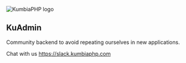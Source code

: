 ![KumbiaPHP logo](https://rawgit.com/kumbiaphp/kumbiaphp/master/default/public/img/kumbiaphp.svg)

## KuAdmin

Community backend to avoid repeating ourselves in new applications.

Chat with us
<https://slack.kumbiaphp.com>
